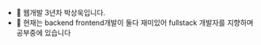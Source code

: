 - 👋 웹개발 3년차 박상욱입니다.
- 👀 현재는 backend frontend개발이 둘다 재미있어 fullstack 개발자를 지향하며 공부중에 있습니다

<!---
sangwookp9591/sangwookp9591 is a ✨ special ✨ repository because its `README.md` (this file) appears on your GitHub profile.
You can click the Preview link to take a look at your changes.
--->
